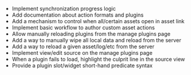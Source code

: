 * Implement synchronization progress logic
* Add documentation about action formats and plugins
* Add a mechanism to control when all/certain assets open in asset link
* Implement basic workflow to author custom asset actions
* Allow manually reloading plugins from the manage plugins page
* Add a way to manually wipe all local data and reload from the server
* Add a way to reload a given asset/log/etc from the server
* Implement view/edit source on the manage plugins page
* When a plugin fails to load, highlight the culprit line in the source view
* Provide a plugin slot/widget short-hand predicate syntax
